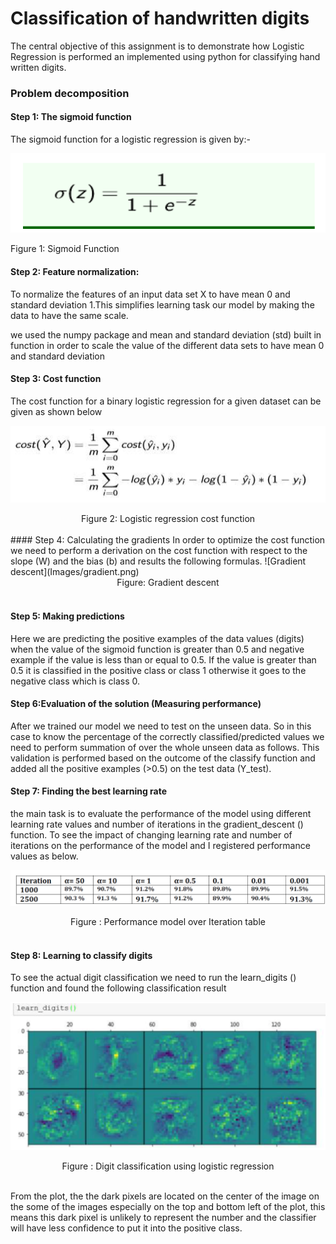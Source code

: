 # Classification of handwritten digits
The central objective of this assignment is to demonstrate how Logistic Regression is
performed an implemented using python for classifying hand written digits.

### Problem decomposition

#### Step 1: The sigmoid function
 The sigmoid function for a logistic regression is given by:-

![Sigmoid Function](Images/sigmoid.png)

 Figure 1: Sigmoid Function 

#### Step 2: Feature normalization:
To normalize the features of an input data set X to have mean 0 and standard deviation 1.This
simplifies learning task our model by making the data to have the same scale.

we used the numpy package and mean and standard deviation (std) built in function in order
to scale the value of the different data sets to have mean 0 and standard deviation

#### Step 3: Cost function
The cost function for a binary logistic regression for a given dataset can be given as shown below

![Cost Function](Images/cost.png)
<div align="center">
 Figure 2: Logistic regression cost function
 </div>
<br>
#### Step 4: Calculating the gradients
In order to optimize the cost function we need to perform a derivation on the cost function
with respect to the slope (W) and the bias (b) and results the following formulas.
![Gradient descent](Images/gradient.png)
 <div align="center">
  Figure: Gradient descent
 </div>
 <br>
 
#### Step 5: Making predictions
Here we are predicting the positive examples of the data values (digits) when the value of the
sigmoid function is greater than 0.5 and negative example if the value is less than or equal to 0.5. If the value is greater than 0.5 it is
classified in the positive class or class 1 otherwise it goes to the negative class which is class 0.
#### Step 6:Evaluation of the solution (Measuring performance)

After we trained our model we need to test on the unseen data. So in this case to know the
percentage of the correctly classified/predicted values we need to perform summation of over the
whole unseen data as follows. This validation is performed based on the outcome of the classify
function and added all the positive examples (>0.5) on the test data (Y_test).

#### Step 7: Finding the best learning rate
the main task is to evaluate the performance of the model using different learning rate values
and number of iterations in the gradient_descent () function. To see the impact of changing
learning rate and number of iterations on the performance of the model and I registered
performance values as below.

![Expermentation](Images/experment.png)
<div align="center">
  Figure : Performance model over Iteration table
  </div> 
  <br>
  
#### Step 8: Learning to classify digits
To see the actual digit classification we need to run the learn_digits () function and found the following classification result

![Digit Classification](Images/result.png)

<div align="center">
  Figure : Digit classification using logistic regression
  </div>
  <br>
  
  
From the plot, the the dark pixels are located on the center of the image on
the some of the images especially on the top and bottom left of the plot, this means this dark pixel is
unlikely to represent the number and the classifier will have less confidence to put it into the
positive class.

  

